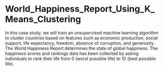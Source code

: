 # World_Happiness_Report_Using_K_Means_Clustering
In this case study, we will train an unsupervised machine learning algorithm to cluster countries based on features such as economic production, social support, life expectancy, freedom, absence of corruption, and generosity. The World Happiness Report determines the state of global happiness. The happiness scores and rankings data has been collected by asking individuals to rank their life from 0 (worst possible life) to 10 (best possible life).
